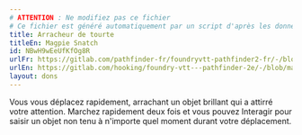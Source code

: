 ```yaml
---
# ATTENTION : Ne modifiez pas ce fichier
# Ce fichier est généré automatiquement par un script d'après les données du module Foundry VTT officiel et de sa traduction
title: Arracheur de tourte
titleEn: Magpie Snatch
id: NBwH9wEeUfKfOg8R
urlFr: https://gitlab.com/pathfinder-fr/foundryvtt-pathfinder2-fr/-/blob/master/data/feats/NBwH9wEeUfKfOg8R.htm
urlEn: https://gitlab.com/hooking/foundry-vtt---pathfinder-2e/-/blob/master/packs/data/feats.db/magpie-snatch.json
layout: dons
---
```

Vous vous déplacez rapidement, arrachant un objet brillant qui a attirré votre attention. Marchez rapidement deux fois et vous pouvez Interagir pour saisir un objet non tenu à n'importe quel moment durant votre déplacement.
